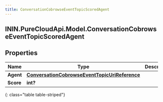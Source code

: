 ```yaml
---
title: ConversationCobrowseEventTopicScoredAgent
---
```

## ININ.PureCloudApi.Model.ConversationCobrowseEventTopicScoredAgent

## Properties

|Name | Type | Description | Notes|
|------------ | ------------- | ------------- | -------------|
| **Agent** | [**ConversationCobrowseEventTopicUriReference**](ConversationCobrowseEventTopicUriReference.html) |  | [optional] |
| **Score** | **int?** |  | [optional] |
{: class="table table-striped"}


